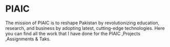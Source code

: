# PIAIC
The mission of PIAIC is to reshape Pakistan by revolutionizing education, research, and business by adopting latest, cutting-edge technologies.
Here you can find all the work that I have done for the PIAIC ,Projects ,Assignments & Taks.
